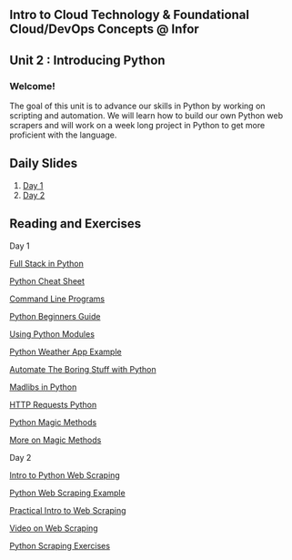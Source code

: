 ## Intro to Cloud Technology & Foundational Cloud/DevOps Concepts @ Infor 
## Unit 2 : Introducing Python

### Welcome!

The goal of this unit is to advance our skills in Python by working on scripting and automation. We will learn how to build our own Python web scrapers and will work on a week long project in Python to get more proficient with the language.


## Daily Slides

1. [Day 1](https://docs.google.com/presentation/d/1_-17VPIX1mIWoOpaif6mfmCuwumOrAGH0Jv2M54fdZY/edit?usp=sharing)
2. [Day 2](https://https://docs.google.com/presentation/d/1it8w4PxfsXiGrDRoSvqS0zYdsTqMpRVPghQy1s6h8EU/edit?usp=sharing)


## Reading and Exercises


Day 1

[Full Stack in Python](https://www.fullstackpython.com/web-development.html)

[Python Cheat Sheet](https://static.realpython.com/python-cheat-sheet.pdf?__s=4zwyz11sackzthobkpfo)

[Command Line Programs](https://swcarpentry.github.io/python-novice-inflammation/10-cmdline/index.html)

[Python Beginners Guide](https://wiki.python.org/moin/BeginnersGuide/Programmers)

[Using Python Modules](https://www.w3schools.com/python/python_modules.asp)

[Python Weather App Example](https://github.com/tiikeri/pyweather)

[Automate The Boring Stuff with Python](https://automatetheboringstuff.com/#toc)

[Madlibs in Python](https://anh.cs.luc.edu/python/hands-on/3.1/handsonHtml/madlib2.html)

[HTTP Requests Python](https://tutorialedge.net/python/python-http-requests-tutorial/)

[Python Magic Methods](https://www.python-course.eu/python3_magic_methods.php)

[More on Magic Methods](https://rszalski.github.io/magicmethods/)


Day 2

[Intro to Python Web Scraping](https://medium.com/the-andela-way/introduction-to-web-scraping-87edf94ac692)

[Python Web Scraping Example](https://towardsdatascience.com/an-introduction-to-web-scraping-with-python-bc9563fe8860)

[Practical Intro to Web Scraping](https://realpython.com/python-web-scraping-practical-introduction/)

[Video on Web Scraping](https://www.youtube.com/watch?v=XQgXKtPSzUI&t=2s)

[Python Scraping Exercises](https://www.w3resource.com/python-exercises/web-scraping/index.php)